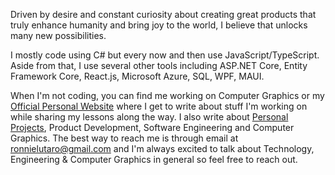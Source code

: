 Driven by desire and constant curiosity about creating great products that truly enhance humanity and bring joy to the world, I believe that unlocks many new possibilities.

I mostly code using C# but every now and then use JavaScript/TypeScript. Aside from that, I use several other tools including ASP.NET Core, Entity Framework Core, React.js, Microsoft Azure, SQL, WPF, MAUI. 

When I'm not coding, you can find me working on Computer Graphics or my [Official Personal Website](https://ronnielutalo.github.io/blog/) where I get to write about stuff I'm working on while sharing my lessons along the way. I also write about [Personal Projects](https://ronnielutalo.github.io/projects/), Product Development, Software Engineering and Computer Graphics. The best way to reach me is through email at ronnielutaro@gmail.com and I'm always excited to talk about Technology, Engineering & Computer Graphics in general so feel free to reach out.

